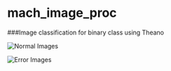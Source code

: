 # mach_image_proc
###Image classification for binary class using Theano

![Normal Images](https://www.dropbox.com/s/fjapia9m2rvjofe/nor_merged.png)

![Error Images](https://www.dropbox.com/s/due1qqw6awuj575/err_merged.png)


